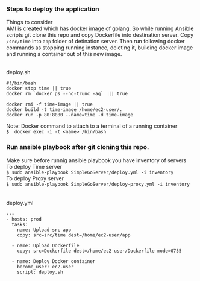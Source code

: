 ### Steps to deploy the application

Things to consider<br>
AMI is created which has docker image of golang. So while running Ansible scripts git clone this repo and copy Dockerfile into destination server. Copy `/src/time` into `app` folder of detination server. Then run following docker commands as stopping running instance, deleting it, building docker image and running a container out of this new image.<br><br>

deploy.sh
```
#!/bin/bash
docker stop time || true
docker rm `docker ps --no-trunc -aq`  || true

docker rmi -f time-image || true
docker build -t time-image /home/ec2-user/.
docker run -p 80:8080 --name=time -d time-image
```

Note: Docker command to attach to a terminal of a running container <br>
`$  docker exec -i -t <name> /bin/bash`


### Run ansible playbook after git cloning this repo.
Make sure before runnig ansible playbook you have inventory of servers<br>
To deploy Time server<br>
`$ sudo ansible-playbook SimpleGoServer/deploy.yml -i inventory`<br>
To deploy Proxy server<br>
`$ sudo ansible-playbook SimpleGoServer/deploy-proxy.yml -i inventory`
<br><br><br>
deploy.yml
```
---
- hosts: prod
  tasks:
  - name: Upload src app
    copy: src=src/time dest=/home/ec2-user/app

  - name: Upload Dockerfile
    copy: src=Dockerfile dest=/home/ec2-user/Dockerfile mode=0755

  - name: Deploy Docker container
    become_user: ec2-user
    script: deploy.sh
```